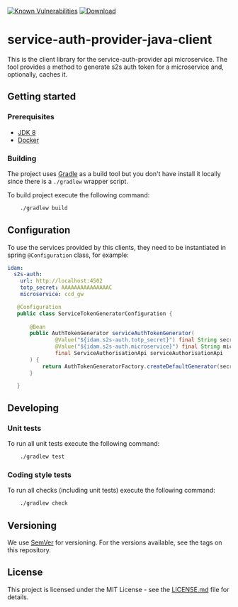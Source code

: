 [![Known Vulnerabilities](https://snyk.io/test/github/hmcts/service-auth-provider-java-client/badge.svg)](https://snyk.io/test/github/hmcts/service-auth-provider-java-client)
[ ![Download](https://api.bintray.com/packages/hmcts/hmcts-maven/service-auth-provider-client/images/download.svg) ](https://bintray.com/hmcts/hmcts-maven/service-auth-provider-client/_latestVersion)

# service-auth-provider-java-client

This is the client library for the service-auth-provider api microservice.
The tool provides a method to generate s2s auth token for a microservice and, optionally, caches it.


## Getting started

### Prerequisites

- [JDK 8](https://www.oracle.com/java)
- [Docker](https://www.docker.com)

### Building

The project uses [Gradle](https://gradle.org) as a build tool but you don't have install it locally since there is a
`./gradlew` wrapper script.  

To build project execute the following command:

```bash
    ./gradlew build
```
## Configuration

To use the services provided by this clients, they need to be instantiated in spring `@Configuration` class, for example:
```yaml
idam:
  s2s-auth:
    url: http://localhost:4502
    totp_secret: AAAAAAAAAAAAAAAC
    microservice: ccd_gw
```

```java
   @Configuration
   public class ServiceTokenGeneratorConfiguration {
   
       @Bean
       public AuthTokenGenerator serviceAuthTokenGenerator(
               @Value("${idam.s2s-auth.totp_secret}") final String secret,
               @Value("${idam.s2s-auth.microservice}") final String microService,
               final ServiceAuthorisationApi serviceAuthorisationApi
       ) {
           return AuthTokenGeneratorFactory.createDefaultGenerator(secret, microService, serviceAuthorisationApi);
       }

   }
``` 

## Developing

### Unit tests

To run all unit tests execute the following command:

```bash
    ./gradlew test
```

### Coding style tests

To run all checks (including unit tests) execute the following command:

```bash
    ./gradlew check
```

## Versioning

We use [SemVer](http://semver.org/) for versioning.
For the versions available, see the tags on this repository.

## License

This project is licensed under the MIT License - see the [LICENSE.md](LICENSE.md) file for details.
